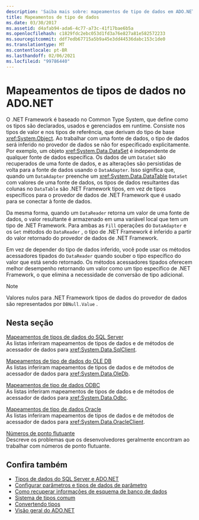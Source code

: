 ```yaml
---
description: 'Saiba mais sobre: mapeamentos de tipo de dados em ADO.NET'
title: Mapeamentos de tipo de dados
ms.date: 03/30/2017
ms.assetid: d4afab94-ada6-4c77-a73c-41f17bae6b5a
ms.openlocfilehash: c1829fdc2ebc053d1fd3a76e827a81e582572233
ms.sourcegitcommit: ddf7edb67715a5b9a45e3dd44536dabc153c1de0
ms.translationtype: MT
ms.contentlocale: pt-BR
ms.lasthandoff: 02/06/2021
ms.locfileid: "99786440"
---
```

# <a name="data-type-mappings-in-adonet"></a>Mapeamentos de tipos de dados no ADO.NET

O .NET Framework é baseado no Common Type System, que define como os tipos são declarados, usados e gerenciados em runtime. Consiste nos tipos de valor e nos tipos de referência, que derivam do tipo de base <xref:System.Object>. Ao trabalhar com uma fonte de dados, o tipo de dados será inferido no provedor de dados se não for especificado explicitamente. Por exemplo, um objeto <xref:System.Data.DataSet> é independente de qualquer fonte de dados específica. Os dados de um `DataSet` são recuperados de uma fonte de dados, e as alterações são persistidas de volta para a fonte de dados usando o `DataAdapter`. Isso significa que, quando um `DataAdapter` preenche um <xref:System.Data.DataTable> `DataSet` com valores de uma fonte de dados, os tipos de dados resultantes das colunas no `DataTable` são .NET Framework tipos, em vez de tipos específicos para o provedor de dados de .NET Framework que é usado para se conectar à fonte de dados.  
  
 Da mesma forma, quando um `DataReader` retorna um valor de uma fonte de dados, o valor resultante é armazenado em uma variável local que tem um tipo de .NET Framework. Para ambas as `Fill` operações do `DataAdapter` e os `Get` métodos do `DataReader` , o tipo de .NET Framework é inferido a partir do valor retornado do provedor de dados de .NET Framework.  
  
 Em vez de depender do tipo de dados inferido, você pode usar os métodos acessadores tipados do `DataReader` quando souber o tipo específico do valor que está sendo retornado. Os métodos acessadores tipados oferecem melhor desempenho retornando um valor como um tipo específico de .NET Framework, o que elimina a necessidade de conversão de tipo adicional.  
  
> [!NOTE]
> Valores nulos para .NET Framework tipos de dados do provedor de dados são representados por `DBNull.Value` .  
  
## <a name="in-this-section"></a>Nesta seção  

 [Mapeamentos de tipos de dados do SQL Server](sql-server-data-type-mappings.md)  
 As listas inferiram mapeamentos de tipos de dados e de métodos de acessador de dados para <xref:System.Data.SqlClient>.  
  
 [Mapeamentos de tipo de dados do OLE DB](ole-db-data-type-mappings.md)  
 As listas inferiram mapeamentos de tipos de dados e de métodos de acessador de dados para <xref:System.Data.OleDb>.  
  
 [Mapeamentos de tipo de dados ODBC](odbc-data-type-mappings.md)  
 As listas inferiram mapeamentos de tipos de dados e de métodos de acessador de dados para <xref:System.Data.Odbc>.  
  
 [Mapeamentos de tipo de dados Oracle](oracle-data-type-mappings.md)  
 As listas inferiram mapeamentos de tipos de dados e de métodos de acessador de dados para <xref:System.Data.OracleClient>.  
  
 [Números de ponto flutuante](floating-point-numbers.md)  
 Descreve os problemas que os desenvolvedores geralmente encontram ao trabalhar com números de ponto flutuante.  
  
## <a name="see-also"></a>Confira também

- [Tipos de dados do SQL Server e ADO.NET](./sql/sql-server-data-types.md)
- [Configurar parâmetros e tipos de dados de parâmetro](configuring-parameters-and-parameter-data-types.md)
- [Como recuperar informações de esquema de banco de dados](retrieving-database-schema-information.md)
- [Sistema de tipos comum](../../../standard/base-types/common-type-system.md)
- [Convertendo tipos](/previous-versions/visualstudio/visual-studio-2008/t8s7t9bf(v=vs.90))
- [Visão geral do ADO.NET](ado-net-overview.md)
